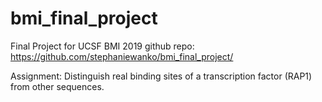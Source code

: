 # bmi_final_project
Final Project for UCSF BMI 2019
github repo: https://github.com/stephaniewanko/bmi_final_project/

Assignment: Distinguish real binding sites of a transcription factor (RAP1) from other sequences.

